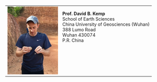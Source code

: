 
<table>
    <tr>
        <td>
            <img src="/images/photo.jpeg" alt="David B. Kemp" style="width:160px;height:216px;">
        </td>
        <td valign="top">
            <p><b>Prof. David B. Kemp</b><br>School of Earth Sciences<br>China University of Geosciences (Wuhan)<br>388 Lumo Road<br>Wuhan 430074<br>P.R. China</p>
        </td>
    </tr>
</table>
